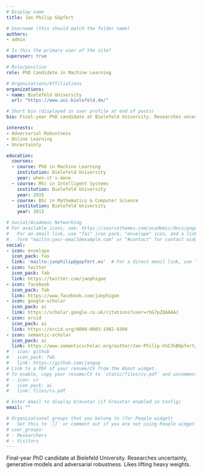 ```yaml
---
# Display name
title: Jan Philip Göpfert

# Username (this should match the folder name)
authors:
- admin

# Is this the primary user of the site?
superuser: true

# Role/position
role: PhD Candidate in Machine Learning

# Organizations/Affiliations
organizations:
- name: Bielefeld University
  url: "https://www.uni-bielefeld.de/"

# Short bio (displayed in user profile at end of posts)
bio: Final-year PhD candidate at Bielefeld University. Researches uncertainty, generative models and adversarial robustness. Likes lifting heavy weights.

interests:
- Adversarial Robustness
- Online Learning
- Uncertainty

education:
  courses:
  - course: PhD in Machine Learning
    institution: Bielefeld University
    year: when-it's-done
  - course: MSc in Intelligent Systems
    institution: Bielefeld University
    year: 2015
  - course: BSc in Mathematics & Computer Science
    institution: Bielefeld University
    year: 2013

# Social/Academic Networking
# For available icons, see: https://sourcethemes.com/academic/docs/page-builder/#icons
#   For an email link, use "fas" icon pack, "envelope" icon, and a link in the
#   form "mailto:your-email@example.com" or "#contact" for contact widget.
social:
- icon: envelope
  icon_pack: fas
  link: 'mailto:janphilip@gopfert.eu'  # For a direct email link, use "mailto:test@example.org".
- icon: twitter
  icon_pack: fab
  link: https://twitter.com/janphigoe
- icon: facebook
  icon_pack: fab
  link: https://www.facebook.com/janphigoe
- icon: google-scholar
  icon_pack: ai
  link: https://scholar.google.co.uk/citations?user=rbG7pZQAAAAJ
- icon: orcid
  icon_pack: ai
  link: https://orcid.org/0000-0003-1982-9399
- icon: semantic-scholar
  icon_pack: ai
  link: https://www.semanticscholar.org/author/Jan-Philip-G%C3%B6pfert/38731291
# - icon: github
#   icon_pack: fab
#   link: https://github.com/jangop
# Link to a PDF of your resume/CV from the About widget.
# To enable, copy your resume/CV to `static/files/cv.pdf` and uncomment the lines below.
# - icon: cv
#   icon_pack: ai
#   link: files/cv.pdf

# Enter email to display Gravatar (if Gravatar enabled in Config)
email: ""

# Organizational groups that you belong to (for People widget)
#   Set this to `[]` or comment out if you are not using People widget.
# user_groups:
# - Researchers
# - Visitors
---
```


Final-year PhD candidate at Bielefeld University. Researches uncertainty, generative models and adversarial robustness. Likes lifting heavy weights.
